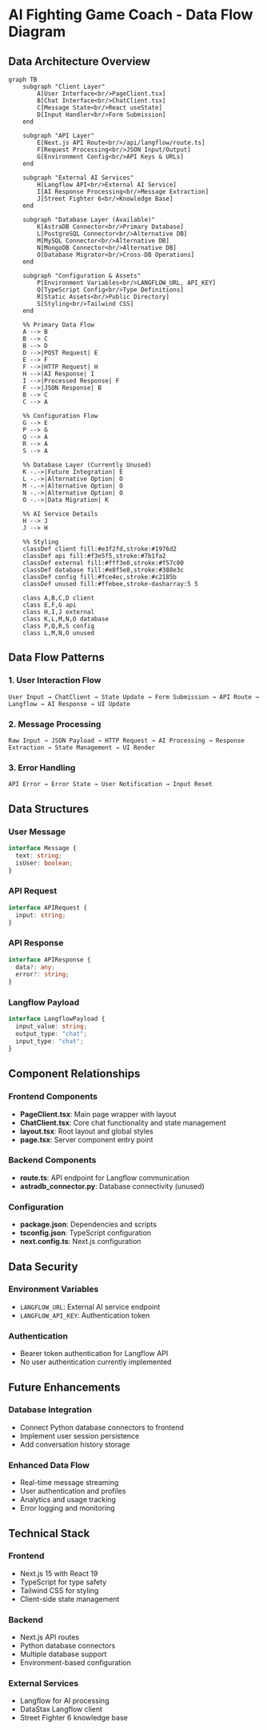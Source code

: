 # AI Fighting Game Coach - Data Flow Diagram

## Data Architecture Overview

```mermaid
graph TB
    subgraph "Client Layer"
        A[User Interface<br/>PageClient.tsx]
        B[Chat Interface<br/>ChatClient.tsx]
        C[Message State<br/>React useState]
        D[Input Handler<br/>Form Submission]
    end

    subgraph "API Layer"
        E[Next.js API Route<br/>/api/langflow/route.ts]
        F[Request Processing<br/>JSON Input/Output]
        G[Environment Config<br/>API Keys & URLs]
    end

    subgraph "External AI Services"
        H[Langflow API<br/>External AI Service]
        I[AI Response Processing<br/>Message Extraction]
        J[Street Fighter 6<br/>Knowledge Base]
    end

    subgraph "Database Layer (Available)"
        K[AstraDB Connector<br/>Primary Database]
        L[PostgreSQL Connector<br/>Alternative DB]
        M[MySQL Connector<br/>Alternative DB]
        N[MongoDB Connector<br/>Alternative DB]
        O[Database Migrator<br/>Cross-DB Operations]
    end

    subgraph "Configuration & Assets"
        P[Environment Variables<br/>LANGFLOW_URL, API_KEY]
        Q[TypeScript Config<br/>Type Definitions]
        R[Static Assets<br/>Public Directory]
        S[Styling<br/>Tailwind CSS]
    end

    %% Primary Data Flow
    A --> B
    B --> C
    B --> D
    D -->|POST Request| E
    E --> F
    F -->|HTTP Request| H
    H -->|AI Response| I
    I -->|Processed Response| F
    F -->|JSON Response| B
    B --> C
    C --> A

    %% Configuration Flow
    G --> E
    P --> G
    Q --> A
    R --> A
    S --> A

    %% Database Layer (Currently Unused)
    K -.->|Future Integration| E
    L -.->|Alternative Option| O
    M -.->|Alternative Option| O
    N -.->|Alternative Option| O
    O -.->|Data Migration| K

    %% AI Service Details
    H --> J
    J --> H

    %% Styling
    classDef client fill:#e3f2fd,stroke:#1976d2
    classDef api fill:#f3e5f5,stroke:#7b1fa2
    classDef external fill:#fff3e0,stroke:#f57c00
    classDef database fill:#e8f5e8,stroke:#388e3c
    classDef config fill:#fce4ec,stroke:#c2185b
    classDef unused fill:#ffebee,stroke-dasharray:5 5

    class A,B,C,D client
    class E,F,G api
    class H,I,J external
    class K,L,M,N,O database
    class P,Q,R,S config
    class L,M,N,O unused
```

## Data Flow Patterns

### 1. User Interaction Flow
```
User Input → ChatClient → State Update → Form Submission → API Route → Langflow → AI Response → UI Update
```

### 2. Message Processing
```
Raw Input → JSON Payload → HTTP Request → AI Processing → Response Extraction → State Management → UI Render
```

### 3. Error Handling
```
API Error → Error State → User Notification → Input Reset
```

## Data Structures

### User Message
```typescript
interface Message {
  text: string;
  isUser: boolean;
}
```

### API Request
```typescript
interface APIRequest {
  input: string;
}
```

### API Response
```typescript
interface APIResponse {
  data?: any;
  error?: string;
}
```

### Langflow Payload
```typescript
interface LangflowPayload {
  input_value: string;
  output_type: "chat";
  input_type: "chat";
}
```

## Component Relationships

### Frontend Components
- **PageClient.tsx**: Main page wrapper with layout
- **ChatClient.tsx**: Core chat functionality and state management
- **layout.tsx**: Root layout and global styles
- **page.tsx**: Server component entry point

### Backend Components
- **route.ts**: API endpoint for Langflow communication
- **astradb_connector.py**: Database connectivity (unused)

### Configuration
- **package.json**: Dependencies and scripts
- **tsconfig.json**: TypeScript configuration
- **next.config.ts**: Next.js configuration

## Data Security

### Environment Variables
- `LANGFLOW_URL`: External AI service endpoint
- `LANGFLOW_API_KEY`: Authentication token

### Authentication
- Bearer token authentication for Langflow API
- No user authentication currently implemented

## Future Enhancements

### Database Integration
- Connect Python database connectors to frontend
- Implement user session persistence
- Add conversation history storage

### Enhanced Data Flow
- Real-time message streaming
- User authentication and profiles
- Analytics and usage tracking
- Error logging and monitoring

## Technical Stack

### Frontend
- Next.js 15 with React 19
- TypeScript for type safety
- Tailwind CSS for styling
- Client-side state management

### Backend
- Next.js API routes
- Python database connectors
- Multiple database support
- Environment-based configuration

### External Services
- Langflow for AI processing
- DataStax Langflow client
- Street Fighter 6 knowledge base